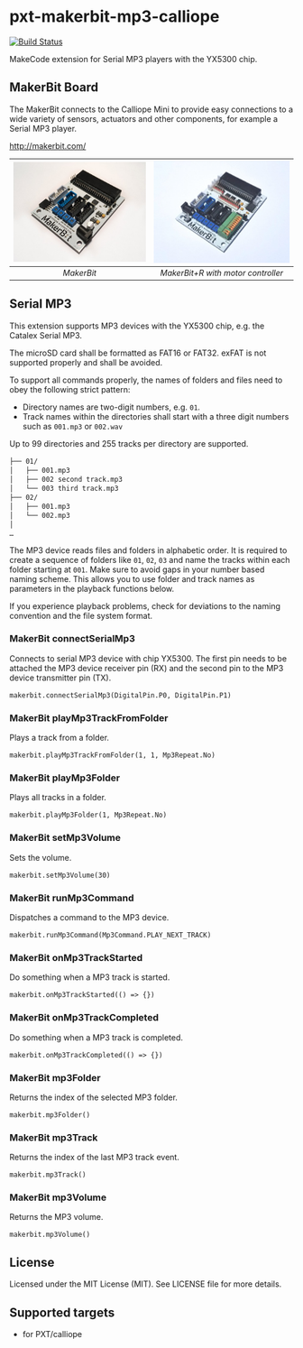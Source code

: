 # pxt-makerbit-mp3-calliope

[![Build Status](https://travis-ci.org/MKleinSB/pxt-makerbit-mp3-calliope.svg?branch=master)](https://travis-ci.org/MKleinSB/pxt-makerbit-mp3-calliope)

MakeCode extension for Serial MP3 players with the YX5300 chip.

## MakerBit Board

The MakerBit connects to the Calliope Mini to provide easy connections to a wide variety of sensors, actuators and other components, for example a Serial MP3 player.

http://makerbit.com/

| ![MakerBit](https://github.com/1010Technologies/pxt-makerbit/raw/master/MakerBit.png "MakerBit") | ![MakerBit+R](https://github.com/1010Technologies/pxt-makerbit/raw/master/MakerBit+R.png "MakerBit+R") |
| :----------------------------------------------------------------------------------------------: | :----------------------------------------------------------------------------------------------------: |
|                                            _MakerBit_                                            |                                   _MakerBit+R with motor controller_                                   |

## Serial MP3

This extension supports MP3 devices with the YX5300 chip, e.g. the Catalex Serial MP3.

The microSD card shall be formatted as FAT16 or FAT32. exFAT is not supported properly and shall be avoided.

To support all commands properly, the names of folders and files need to obey the following strict pattern:

- Directory names are two-digit numbers, e.g. `01`.
- Track names within the directories shall start with a three digit numbers such as `001.mp3` or `002.wav`

Up to 99 directories and 255 tracks per directory are supported.

```
├── 01/
│   ├── 001.mp3
│   ├── 002 second track.mp3
│   └── 003 third track.mp3
├── 02/
│   ├── 001.mp3
│   └── 002.mp3
│
…
```

The MP3 device reads files and folders in alphabetic order. It is required to create a sequence of folders like `01`, `02`, `03` and name the tracks within each folder starting at `001`. Make sure to avoid gaps in your number based naming scheme. This allows you to use folder and track names as parameters in the playback functions below.

If you experience playback problems, check for deviations to the naming convention and the file system format.

### MakerBit connectSerialMp3

Connects to serial MP3 device with chip YX5300. The first pin needs to be attached the MP3 device receiver pin (RX) and the second pin to the MP3 device transmitter pin (TX).

```sig
makerbit.connectSerialMp3(DigitalPin.P0, DigitalPin.P1)
```

### MakerBit playMp3TrackFromFolder

Plays a track from a folder.

```sig
makerbit.playMp3TrackFromFolder(1, 1, Mp3Repeat.No)
```

### MakerBit playMp3Folder

Plays all tracks in a folder.

```sig
makerbit.playMp3Folder(1, Mp3Repeat.No)
```

### MakerBit setMp3Volume

Sets the volume.

```sig
makerbit.setMp3Volume(30)
```

### MakerBit runMp3Command

Dispatches a command to the MP3 device.

```sig
makerbit.runMp3Command(Mp3Command.PLAY_NEXT_TRACK)
```

### MakerBit onMp3TrackStarted

Do something when a MP3 track is started.

```sig
makerbit.onMp3TrackStarted(() => {})
```

### MakerBit onMp3TrackCompleted

Do something when a MP3 track is completed.

```sig
makerbit.onMp3TrackCompleted(() => {})
```

### MakerBit mp3Folder

Returns the index of the selected MP3 folder.

```sig
makerbit.mp3Folder()
```

### MakerBit mp3Track

Returns the index of the last MP3 track event.

```sig
makerbit.mp3Track()
```

### MakerBit mp3Volume

Returns the MP3 volume.

```sig
makerbit.mp3Volume()
```

## License

Licensed under the MIT License (MIT). See LICENSE file for more details.

## Supported targets

- for PXT/calliope
